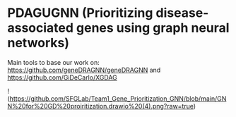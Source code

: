 # PDAGUGNN (Prioritizing disease-associated genes using graph neural networks)

Main tools to base our work on: https://github.com/geneDRAGNN/geneDRAGNN and https://github.com/GiDeCarlo/XGDAG 


!(https://github.com/SFGLab/Team1_Gene_Prioritization_GNN/blob/main/GNN%20for%20GD%20proiritization.drawio%20(4).png?raw=true)
